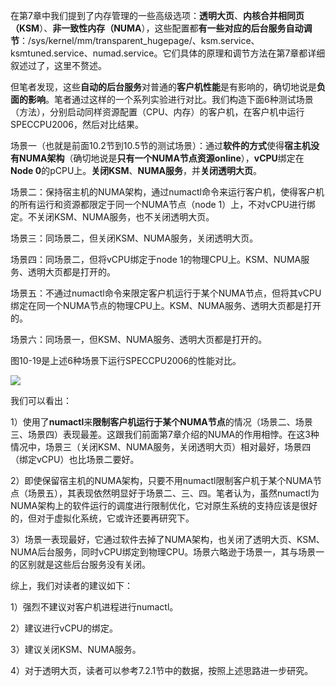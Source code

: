 
<!-- @import "[TOC]" {cmd="toc" depthFrom=1 depthTo=6 orderedList=false} -->

<!-- code_chunk_output -->



<!-- /code_chunk_output -->

在第7章中我们提到了内存管理的一些高级选项：**透明大页**、**内核合并相同页（KSM**）、**非一致性内存（NUMA**），这些配置都**有一些对应的后台服务自动调节**：/sys/kernel/mm/transparent\_hugepage/、ksm.service、ksmtuned.service、numad.service。它们具体的原理和调节方法在第7章都详细叙述过了，这里不赘述。

但笔者发现，这些**自动的后台服务**对普通的**客户机性能**是有影响的，确切地说是**负面的影响**。笔者通过这样的一个系列实验进行对比。我们构造下面6种测试场景（方法），分别启动同样资源配置（CPU、内存）的客户机，在客户机中运行SPECCPU2006，然后对比结果。

场景一（也就是前面10.2节到10.5节的测试场景）：通过**软件的方式**使得**宿主机没有NUMA架构**（确切地说是**只有一个NUMA节点资源online**），**vCPU**绑定在**Node 0**的pCPU上。**关闭KSM**、**NUMA服务**，并**关闭透明大页**。

场景二：保持宿主机的NUMA架构，通过numactl命令来运行客户机，使得客户机的所有运行和资源都限定于同一个NUMA节点（node 1）上，不对vCPU进行绑定。不关闭KSM、NUMA服务，也不关闭透明大页。

场景三：同场景二，但关闭KSM、NUMA服务，关闭透明大页。

场景四：同场景二，但将vCPU绑定于node 1的物理CPU上。KSM、NUMA服务、透明大页都是打开的。

场景五：不通过numactl命令来限定客户机运行于某个NUMA节点，但将其vCPU绑定在同一个NUMA节点的物理CPU上。KSM、NUMA服务、透明大页都是打开的。

场景六：同场景一，但KSM、NUMA服务、透明大页都是打开的。

图10\-19是上述6种场景下运行SPECCPU2006的性能对比。

![](./images/2019-05-12-13-20-57.png)

我们可以看出：

1）使用了**numactl**来**限制客户机运行于某个NUMA节点**的情况（场景二、场景三、场景四）表现最差。这跟我们前面第7章介绍的NUMA的作用相悖。在这3种情况中，场景三（关闭KSM、NUMA服务，关闭透明大页）相对最好，场景四（绑定vCPU）也比场景二要好。

2）即使保留宿主机的NUMA架构，只要不用numactl限制客户机于某个NUMA节点（场景五），其表现依然明显好于场景二、三、四。笔者认为，虽然numactl为NUMA架构上的软件运行的调度进行限制优化，它对原生系统的支持应该是很好的，但对于虚拟化系统，它或许还要再研究下。

3）场景一表现最好，它通过软件去掉了NUMA架构，也关闭了透明大页、KSM、NUMA后台服务，同时vCPU绑定到物理CPU。场景六略逊于场景一，其与场景一的区别就是这些后台服务没有关闭。

综上，我们对读者的建议如下：

1）强烈不建议对客户机进程进行numactl。

2）建议进行vCPU的绑定。

3）建议关闭KSM、NUMA服务。

4）对于透明大页，读者可以参考7.2.1节中的数据，按照上述思路进一步研究。